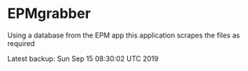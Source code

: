 # EPMgrabber
Using a database from the EPM app this application scrapes the files as required


Latest backup: Sun Sep 15 08:30:02 UTC 2019
